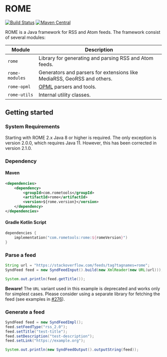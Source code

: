 # ROME

[![Build Status](https://travis-ci.org/rometools/rome.svg?branch=master)](https://travis-ci.org/rometools/rome)
[![Maven Central](https://maven-badges.herokuapp.com/maven-central/com.rometools/rome/badge.svg)](https://maven-badges.herokuapp.com/maven-central/com.rometools/rome)

ROME is a Java framework for RSS and Atom feeds. The framework consist of several modules:

| Module | Description |
| ------ | ----------- |
| `rome` | Library for generating and parsing RSS and Atom feeds. |
| `rome-modules` | Generators and parsers for extensions like MediaRSS, GeoRSS and others. |
| `rome-opml` | [OPML](https://en.wikipedia.org/wiki/OPML) parsers and tools. |
| `rome-utils` | Internal utility classes. |

## Getting started

### System Requirements
Starting with ROME 2.x Java 8 or higher is required. The only exception is version 2.0.0, which requires Java 11. However, this has been corrected in version 
2.1.0.

### Dependency

#### Maven
```xml
<dependencies>
    <dependency>
        <groupId>com.rometools</groupId>
        <artifactId>rome</artifactId>
        <version>${rome.version}</version>
    </dependency>
</dependencies>
```

#### Gradle Kotlin Script
```kts
dependencies {
    implementation("com.rometools:rome:${romeVersion}")
}
```

### Parse a feed
```java
String url = "https://stackoverflow.com/feeds/tag?tagnames=rome";
SyndFeed feed = new SyndFeedInput().build(new XmlReader(new URL(url)));

System.out.println(feed.getTitle());
```
**Beware!** The `URL` variant used in this example is deprecated and works only for simplest cases. Please consider using a separate library for fetching the 
feed (see examples in [#276](https://github.com/rometools/rome/issues/276)).

### Generate a feed
```java
SyndFeed feed = new SyndFeedImpl();
feed.setFeedType("rss_2.0");
feed.setTitle("test-title");
feed.setDescription("test-description");
feed.setLink("https://example.org");

System.out.println(new SyndFeedOutput().outputString(feed));
```
